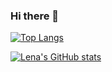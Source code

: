 ### Hi there 👋

[![Top Langs](https://github-readme-stats.vercel.app/api/top-langs/?username=lenakh97&layout=compact)](https://github.com/lenakh97/github-readme-stats)

[![Lena's GitHub stats](https://github-readme-stats.vercel.app/api?username=lenakh97)](https://github.com/lenakh97/github-readme-stats)

<!--
**Lenakh97/Lenakh97** is a ✨ _special_ ✨ repository because its `README.md` (this file) appears on your GitHub profile.

Here are some ideas to get you started:

- 🔭 I’m currently working on ...
- 🌱 I’m currently learning ...
- 👯 I’m looking to collaborate on ...
- 🤔 I’m looking for help with ...
- 💬 Ask me about ...
- 📫 How to reach me: ...
- 😄 Pronouns: ...
- ⚡ Fun fact: ...
-->

